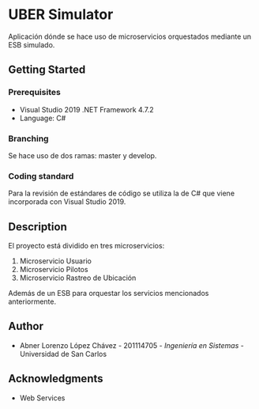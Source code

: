 # **UBER Simulator**

Aplicación dónde se hace uso de microservicios orquestados mediante un ESB simulado.

## Getting Started

### Prerequisites

- Visual Studio 2019 .NET Framework 4.7.2
- Language: C#

### Branching

Se hace uso de dos ramas: master y develop.

### Coding standard

Para la revisión de estándares de código se utiliza la de C# que viene incorporada con Visual Studio 2019.

## Description

El proyecto está dividido en tres microservicios:
1. Microservicio Usuario
2. Microservicio Pilotos
3. Microservicio Rastreo de Ubicación

Además de un ESB para orquestar los servicios mencionados anteriormente.

## Author

- Abner Lorenzo López Chávez - 201114705 - *Ingeniería en Sistemas* - Universidad de San Carlos

## Acknowledgments

- Web Services